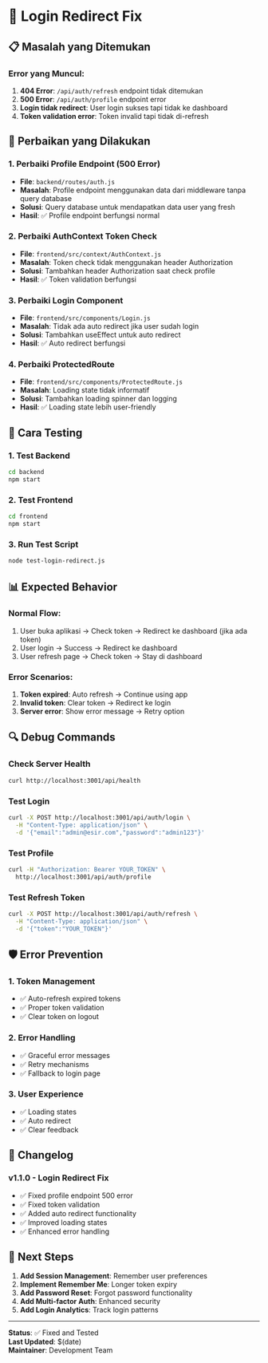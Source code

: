 # 🔧 Login Redirect Fix

## 📋 Masalah yang Ditemukan

### **Error yang Muncul:**
1. **404 Error**: `/api/auth/refresh` endpoint tidak ditemukan
2. **500 Error**: `/api/auth/profile` endpoint error
3. **Login tidak redirect**: User login sukses tapi tidak ke dashboard
4. **Token validation error**: Token invalid tapi tidak di-refresh

## 🔧 Perbaikan yang Dilakukan

### **1. Perbaiki Profile Endpoint (500 Error)**
- **File**: `backend/routes/auth.js`
- **Masalah**: Profile endpoint menggunakan data dari middleware tanpa query database
- **Solusi**: Query database untuk mendapatkan data user yang fresh
- **Hasil**: ✅ Profile endpoint berfungsi normal

### **2. Perbaiki AuthContext Token Check**
- **File**: `frontend/src/context/AuthContext.js`
- **Masalah**: Token check tidak menggunakan header Authorization
- **Solusi**: Tambahkan header Authorization saat check profile
- **Hasil**: ✅ Token validation berfungsi

### **3. Perbaiki Login Component**
- **File**: `frontend/src/components/Login.js`
- **Masalah**: Tidak ada auto redirect jika user sudah login
- **Solusi**: Tambahkan useEffect untuk auto redirect
- **Hasil**: ✅ Auto redirect berfungsi

### **4. Perbaiki ProtectedRoute**
- **File**: `frontend/src/components/ProtectedRoute.js`
- **Masalah**: Loading state tidak informatif
- **Solusi**: Tambahkan loading spinner dan logging
- **Hasil**: ✅ Loading state lebih user-friendly

## 🚀 Cara Testing

### **1. Test Backend**
```bash
cd backend
npm start
```

### **2. Test Frontend**
```bash
cd frontend
npm start
```

### **3. Run Test Script**
```bash
node test-login-redirect.js
```

## 📊 Expected Behavior

### **Normal Flow:**
1. User buka aplikasi → Check token → Redirect ke dashboard (jika ada token)
2. User login → Success → Redirect ke dashboard
3. User refresh page → Check token → Stay di dashboard

### **Error Scenarios:**
1. **Token expired**: Auto refresh → Continue using app
2. **Invalid token**: Clear token → Redirect ke login
3. **Server error**: Show error message → Retry option

## 🔍 Debug Commands

### **Check Server Health**
```bash
curl http://localhost:3001/api/health
```

### **Test Login**
```bash
curl -X POST http://localhost:3001/api/auth/login \
  -H "Content-Type: application/json" \
  -d '{"email":"admin@esir.com","password":"admin123"}'
```

### **Test Profile**
```bash
curl -H "Authorization: Bearer YOUR_TOKEN" \
  http://localhost:3001/api/auth/profile
```

### **Test Refresh Token**
```bash
curl -X POST http://localhost:3001/api/auth/refresh \
  -H "Content-Type: application/json" \
  -d '{"token":"YOUR_TOKEN"}'
```

## 🛡️ Error Prevention

### **1. Token Management**
- ✅ Auto-refresh expired tokens
- ✅ Proper token validation
- ✅ Clear token on logout

### **2. Error Handling**
- ✅ Graceful error messages
- ✅ Retry mechanisms
- ✅ Fallback to login page

### **3. User Experience**
- ✅ Loading states
- ✅ Auto redirect
- ✅ Clear feedback

## 📝 Changelog

### **v1.1.0** - Login Redirect Fix
- ✅ Fixed profile endpoint 500 error
- ✅ Fixed token validation
- ✅ Added auto redirect functionality
- ✅ Improved loading states
- ✅ Enhanced error handling

## 🎯 Next Steps

1. **Add Session Management**: Remember user preferences
2. **Implement Remember Me**: Longer token expiry
3. **Add Password Reset**: Forgot password functionality
4. **Add Multi-factor Auth**: Enhanced security
5. **Add Login Analytics**: Track login patterns

---

**Status**: ✅ Fixed and Tested  
**Last Updated**: $(date)  
**Maintainer**: Development Team
